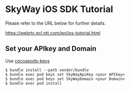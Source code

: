 # SkyWay iOS SDK Tutorial

Please refer to the URL below for further details.

https://webrtc.ecl.ntt.com/en/ios-tutorial.html

## Set your APIkey and Domain

Use [cocoapods-keys](https://github.com/orta/cocoapods-keys)

```
$ bundle install --path vendor/bundle
$ bundle exec pod keys set SkyWayApiKey <your APIkey>
$ bundle exec pod keys set SkyWayDomain <your Domain>
$ bundle exec pod install
```
